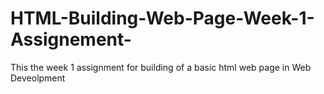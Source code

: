 # HTML-Building-Web-Page-Week-1-Assignement-
This the week 1 assignment for building of a basic html web page in Web Deveolpment 
